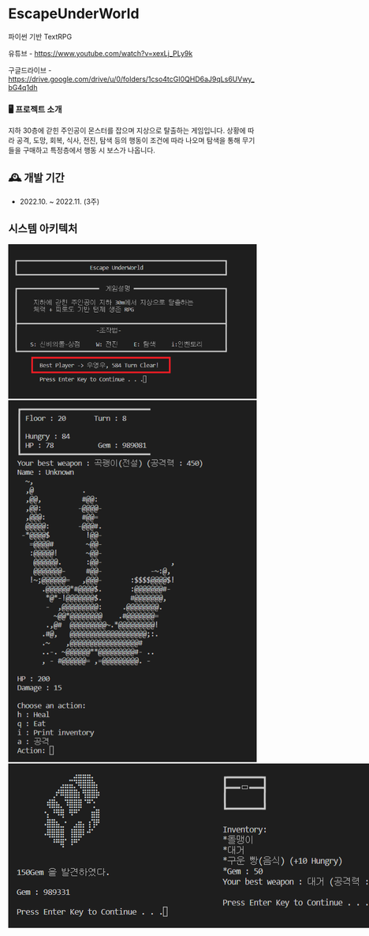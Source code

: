 
# EscapeUnderWorld
파이썬 기반 TextRPG

유튜브 - https://www.youtube.com/watch?v=xexLj_PLy9k

구글드라이브 - https://drive.google.com/drive/u/0/folders/1cso4tcGI0QHD6aJ9qLs6UVwy_bG4q1dh

### 🖥️ 프로젝트 소개
지하 30층에 갇힌 주인공이 몬스터를 잡으며 지상으로 
탈출하는 게임입니다. 상황에 따라 공격, 도망, 회복, 식사, 전진, 탐색 등의
행동이 조건에 따라 나오며 탐색을 통해 무기들을 구매하고 특정층에서 
행동 시 보스가 나옵니다.
<br>

## 🕰️ 개발 기간
 * 2022.10. ~ 2022.11. (3주)

## 시스템 아키텍처

<img src = "https://github.com/kevinbj0/image/blob/main/textRPG/1.png?raw=true">
<br>
<img src = "https://github.com/kevinbj0/image/blob/main/textRPG/27.png?raw=true">
<div style = "display:flex">
<img src = "https://github.com/kevinbj0/image/blob/main/textRPG/15.png?raw=true">
<img src = "https://github.com/kevinbj0/image/blob/main/textRPG/7.png?raw=true">
<br>
</div>



